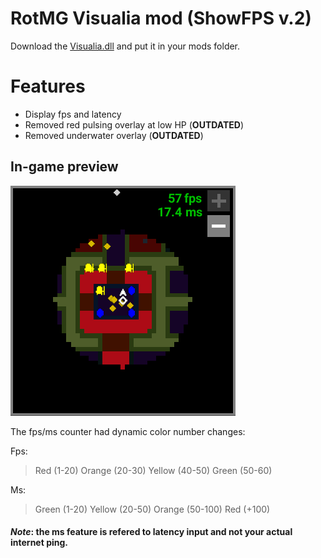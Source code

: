 # RotMG Visualia mod (ShowFPS v.2)
Download the [Visualia.dll]([http://handlebarsjs.com/](https://github.com/orba-rotmg/ShowFPS/blob/main/visualia.dll)) and put it in your mods folder.
# Features
- Display fps and latency
- Removed red pulsing overlay at low HP (**OUTDATED**)
- Removed underwater overlay (**OUTDATED**)
 
## In-game preview

![Preview](/fps.PNG )

The fps/ms counter had dynamic color number changes:

Fps:
>Red (1-20)
Orange (20-30)
Yellow (40-50)
Green (50-60)

Ms:
>Green (1-20)
Yellow (20-50)
Orange (50-100)
Red (+100)

#### *Note*: the ms feature is refered to latency input and not your actual internet ping.
